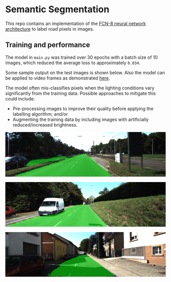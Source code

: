 # Semantic Segmentation

This repo contains an implementation of the [FCN-8 neural network architecture](https://people.eecs.berkeley.edu/~jonlong/long_shelhamer_fcn.pdf) to label road pixels in images.

## Training and performance

The model in `main.py` was trained over 30 epochs with a batch size of 10 images, which reduced the average loss to approximately `0.034`.

Some sample output on the test images is shown below.  Also the model can be applied to video frames as demonstrated [here](video/test_video_processed.mp4).

The model often mis-classifies pixels when the lighting conditions vary significantly from the training data.  Possible approaches to mitigate this could include:
* Pre-processing images to improve their quality before applying the labelling algorithm; and/or
* Augmenting the training data by including images with artificially reduced/increased brightness.

![um_000000](runs/1505461645.97817/um_000000.png)

![um_000000](runs/1505461645.97817/um_000017.png)

![um_000000](runs/1505461645.97817/um_000079.png)
